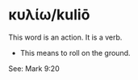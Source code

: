 # κυλίω/kuliō 
This word is an action. It is a verb.
* This means to roll on the ground.

See: Mark 9:20
